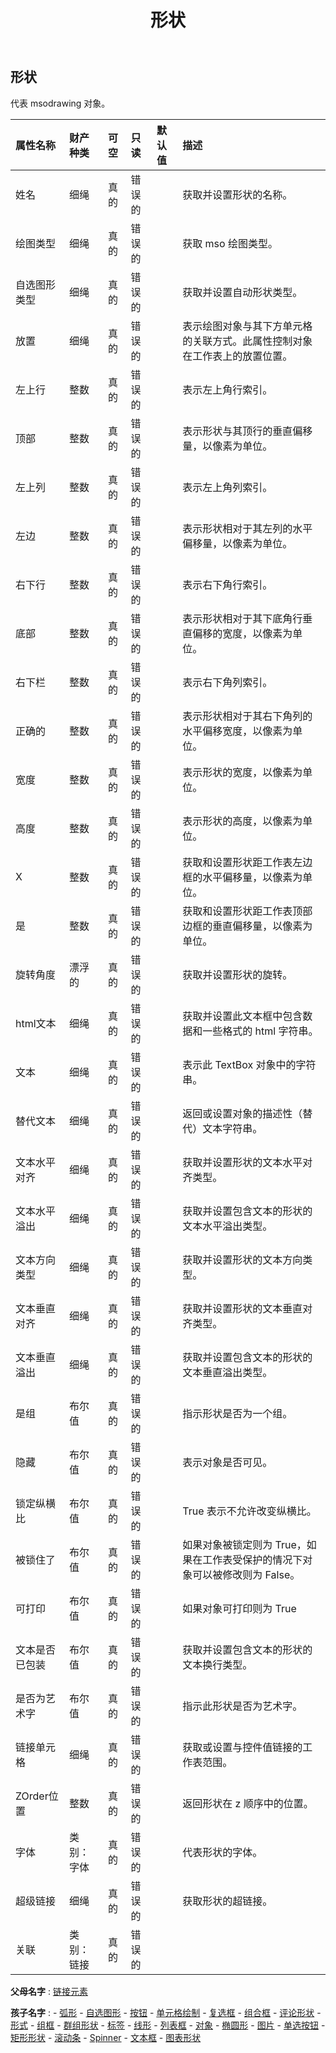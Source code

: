 ﻿---
title: 形状
second_title: Aspose.Cells Cloud Documen
type: docs
url: /zh/specification/model/shape/
description: "Aspose.Cells 云模型规范 : 形状。轻松处理 Excel 和其他电子表格文档，具有打开、生成、编辑、拆分、合并、比较和转换等功能"
kwords: Excel, Office, 电子表格, Cloud REST API, 形状
weight: 50
---
## **形状**

代表 msodrawing 对象。

|属性名称|财产种类|可空|只读|默认值|描述|
|:- |:- |:- |:- |:- |:- |
|姓名|细绳|真的|错误的||获取并设置形状的名称。|
|绘图类型|细绳|真的|错误的||获取 mso 绘图类型。|
|自选图形类型|细绳|真的|错误的||获取并设置自动形状类型。|
|放置|细绳|真的|错误的||表示绘图对象与其下方单元格的关联方式。此属性控制对象在工作表上的放置位置。|
|左上行|整数|真的|错误的||表示左上角行索引。|
|顶部|整数|真的|错误的||表示形状与其顶行的垂直偏移量，以像素为单位。|
|左上列|整数|真的|错误的||表示左上角列索引。|
|左边|整数|真的|错误的||表示形状相对于其左列的水平偏移量，以像素为单位。|
|右下行|整数|真的|错误的||表示右下角行索引。|
|底部|整数|真的|错误的||表示形状相对于其下底角行垂直偏移的宽度，以像素为单位。|
|右下栏|整数|真的|错误的||表示右下角列索引。|
|正确的|整数|真的|错误的||表示形状相对于其右下角列的水平偏移宽度，以像素为单位。|
|宽度|整数|真的|错误的||表示形状的宽度，以像素为单位。|
|高度|整数|真的|错误的||表示形状的高度，以像素为单位。|
|X|整数|真的|错误的||获取和设置形状距工作表左边框的水平偏移量，以像素为单位。|
|是|整数|真的|错误的||获取和设置形状距工作表顶部边框的垂直偏移量，以像素为单位。|
|旋转角度|漂浮的|真的|错误的||获取并设置形状的旋转。|
|html文本|细绳|真的|错误的||获取并设置此文本框中包含数据和一些格式的 html 字符串。|
|文本|细绳|真的|错误的||表示此 TextBox 对象中的字符串。|
|替代文本|细绳|真的|错误的||返回或设置对象的描述性（替代）文本字符串。|
|文本水平对齐|细绳|真的|错误的||获取并设置形状的文本水平对齐类型。|
|文本水平溢出|细绳|真的|错误的||获取并设置包含文本的形状的文本水平溢出类型。|
|文本方向类型|细绳|真的|错误的||获取并设置形状的文本方向类型。|
|文本垂直对齐|细绳|真的|错误的||获取并设置形状的文本垂直对齐类型。|
|文本垂直溢出|细绳|真的|错误的||获取并设置包含文本的形状的文本垂直溢出类型。|
|是组|布尔值|真的|错误的||指示形状是否为一个组。|
|隐藏|布尔值|真的|错误的||表示对象是否可见。|
|锁定纵横比|布尔值|真的|错误的|| True 表示不允许改变纵横比。|
|被锁住了|布尔值|真的|错误的||如果对象被锁定则为 True，如果在工作表受保护的情况下对象可以被修改则为 False。|
|可打印|布尔值|真的|错误的||如果对象可打印则为 True|
|文本是否已包装|布尔值|真的|错误的||获取并设置包含文本的形状的文本换行类型。|
|是否为艺术字|布尔值|真的|错误的||指示此形状是否为艺术字。|
|链接单元格|细绳|真的|错误的||获取或设置与控件值链接的工作表范围。|
|ZOrder位置|整数|真的|错误的||返回形状在 z 顺序中的位置。|
|字体|类别：字体|真的|错误的||代表形状的字体。|
|超级链接|细绳|真的|错误的||获取形状的超链接。|
|关联|类别：链接|真的|错误的|||

**父母名字** : [链接元素](/specification/model/linkelement)

**孩子名字** : 
	-  [弧形](arcshape) 
	-  [自选图形](autoshape) 
	-  [按钮](button) 
	-  [单元格绘制](cellsdrawing) 
	-  [复选框](checkbox) 
	-  [组合框](combobox) 
	-  [评论形状](commentshape) 
	-  [形式](form) 
	-  [组框](groupbox) 
	-  [群组形状](groupshape) 
	-  [标签](label) 
	-  [线形](lineshape) 
	-  [列表框](listbox) 
	-  [对象](oleobject) 
	-  [椭圆形](oval) 
	-  [图片](picture) 
	-  [单选按钮](radiobutton) 
	-  [矩形形状](rectangleshape) 
	-  [滚动条](scrollbar) 
	-  [Spinner](spinner) 
	-  [文本框](textbox) 
	-  [图表形状](chartshape) 
